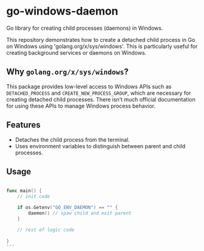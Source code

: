 # go-windows-daemon
Go library for creating child processes (daemons) in Windows.

This repository demonstrates how to create a detached child process in Go on Windows using 'golang.org/x/sys/windows'. This is particularly useful for creating background services or daemons on Windows.


## Why `golang.org/x/sys/windows`?

This package provides low-level access to Windows APIs such as `DETACHED_PROCESS` and `CREATE_NEW_PROCESS_GROUP`, which are necessary for creating detached child processes. There isn’t much official documentation for using these APIs to manage Windows process behavior.


## Features

- Detaches the child process from the terminal.
- Uses environment variables to distinguish between parent and child processes.

## Usage

```go

func main() {
    // init code

    if os.Getenv("GO_ENV_DAEMON") == "" {
        daemon() // spaw child and exit parent
    }

    // rest of logic code
   
} 
'''
